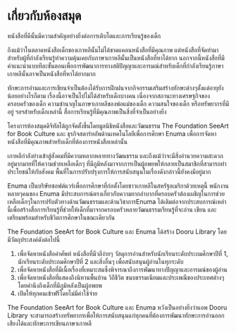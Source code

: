 # เกี่ยวกับห้องสมุด

หนังสือที่ดีนั้นมีความสำคัญอย่างยิ่งต่อการเติบโตและการเรียนรู้ของเด็ก

ถึงแม้ว่าในตลาดหนังสือเด็กของเกาหลีนั้นไม่ได้ขาดแคลนหนังสือที่มีคุณภาพ แต่หนังสือที่จัดทำมาสำหรับผู้ที่กำลังเรียนรู้ทำความคุ้นเคยกับภาษาเกาหลีนั้นเป็นหนังสือที่หาได้ยาก นอกจากนี้หนังสือที่มีคำแนะนำแบบทีละขั้นตอนเพื่อการพัฒนาการทางสติปัญญาและอารมณ์สำหรับเด็กที่กำลังเรียนรู้ภาษาเกาหลีนั้นอาจเป็นหนังสือที่หาได้ยากมาก

ทักษะการอ่านและการเขียนจำเป็นต้องได้รับการฝึกฝนจากกิจกรรมเสริมสร้างทักษะต่างๆตั้งแต่อายุยังน้อยอย่างไรก็ตาม เรื่องนี้อาจเป็นไปไม่ได้สำหรับเด็กบางคน เนื่องจากสถานะทางเศรษฐกิจของครอบครัวของเด็ก ความชำนาญในภาษาเกาหลีของพ่อแม่ของเด็ก ความสนใจของเด็ก หรือทรัพยากรที่มีอยู่ ฯลฯสำหรับเด็กเหล่านี้ สื่อการเรียนรู้ที่มีคุณภาพเป็นสิ่งที่จำเป็นอย่างยิ่ง

โครงการห้องสมุดดิจิทัลได้ถูกจัดตั้งขึ้นโดยมูลนิธิหนังสือและวัฒนธรรม The Foundation SeeArt for Book Culture และ ธุรกิจสตาร์ทอัพด้านเทคโนโลยีเพื่อการศึกษา Enuma เพื่อการจัดหาหนังสือที่มีคุณภาพสำหรับเด็กที่ต้องการหนังสือเหล่านั้น

เกาหลีกำลังย่างเข้าสู่สังคมที่มีความหลากหลายทางวัฒนธรรม และถึงแม้ว่าจะมีสิ่งอำนวยความสะดวกอยู่มากมายที่ให้ความช่วยเหลือเด็กๆ ที่มีภูมิหลังมาจากการเป็นผู้อพยพให้กลายเป็นสมาชิกที่สามารถทำประโยชน์ให้กับสังคม พื้นที่ในการปรับปรุงการให้การสนับสนุนในเรื่องดังกล่าวนี้ยังคงมีอยู่มาก

Enuma เป็นบริษัทซอฟต์แวร์เพื่อการศึกษาที่ก่อตั้งโดยชาวเกาหลีในสหรัฐอเมริกาด้วยเหตุนี้ พนักงานหลายๆคนของ Enuma มีประสบการณ์ตรงเกี่ยวกับความยากลำบากที่ครอบครัวต้องเผชิญในการช่วยเหลือเด็กๆในการปรับตัวทางด้านวัฒนธรรมและด้านวิชาการEnuma ได้เติมต่อจากประสบการณ์เหล่านี้เพื่อสร้างสื่อการเรียนรู้ที่ช่วยให้เด็กที่มาจากครอบครัวหลายวัฒนธรรมเรียนรู้ที่จะอ่าน เขียน และเตรียมพร้อมสำหรับชีวิตการศึกษาในขณะเดียวกัน

The Foundation SeeArt for Book Culture และ Enuma ได้สร้าง Dooru Library โดยมีวัตถุประสงค์ดังต่อไปนี้

1. เพื่อจัดหาหนังสือคำศัพท์ หนังสือที่มีวลีง่ายๆ วัสดุการอ่านสำหรับนักเรียนระดับประถมศึกษาปีที่ 1, นักเรียนระดับประถมศึกษาปีที่ 2 และสิ่งอื่นๆ เพื่อสนับสนุนผู้อ่านในทุกระดับ
2. เพื่อจัดหาหนังสือที่มีเนื้อเรื่องที่เหมาะสมซึ่งพิจารณาถึงการพัฒนาทางปัญญาและอารมณ์ของผู้อ่าน
3. เพื่อจัดหาหนังสือที่แสดงถึงนิทานพื้นบ้าน วิถีชีวิต ขนบธรรมเนียมและประเพณีของประเทศต่างๆ โดยคำนึงถึงเด็กที่มีภูมิหลังเป็นผู้อพยพ
4. เปิดให้ทุกคนเข้าฟรีโดยไม่มีค่าใช้จ่าย

The Foundation SeeArt for Book Culture และ Enuma หวังเป็นอย่างยิ่งว่าแอพ Dooru Library จะสามารถสร้างทรัพยากรเพื่อให้การสนับสนุนแก่ทุกคนที่ต้องการพัฒนาทักษะการอ่านออกเสียงได้และทักษะการเขียนภาษาเกาหลี
